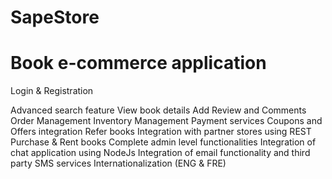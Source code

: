 # SapeStore
# Book e-commerce application

Login & Registration

Advanced search feature
View book details
Add Review and Comments
Order Management
Inventory Management
Payment services
Coupons and Offers integration
Refer books
Integration with partner stores using REST
Purchase & Rent books
Complete admin level functionalities
Integration of chat application using NodeJs
Integration of email functionality and third party SMS services
Internationalization (ENG & FRE)
